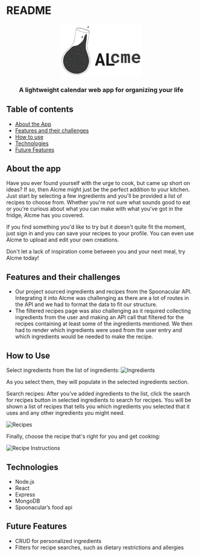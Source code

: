 # README
<center><img src="frontend/public/ALcme.png"></center>

<h3 style="text-align: center;">A lightweight calendar web app for organizing your life</h3>

## Table of contents
+ [About the App](#about-the-app)
+ [Features and their challenges](#features-and-their-challenges)
+ [How to use](#how-to-use)
+ [Technologies](#technologies)
+ [Future Features](#future-features)

## About the app
Have you ever found yourself with the urge to cook, but came up short on ideas? If so, then Alcme might just be the perfect addition to your kitchen. Just start by selecting a few ingredients  and you'll be provided a list of recipes to choose from. Whether you're not sure what sounds good to eat or you're curious about what you can make with what you've got in the fridge, Alcme has you covered.  

If you find something you'd like to try but it doesn't quite fit the moment, just sign in and you can save your recipes to your profile. You can even use Alcme to upload and edit your own creations. 

Don't let a lack of inspiration come between you and your next meal, try Alcme today!


## Features and their challenges
+ Our project sourced ingredients and recipes from the Spoonacular API. Integrating it into Alcme was challenging as there are a lot of routes in the API and we had to format the data to fit our structure.
+ The filtered recipes page was also challenging as it required collecting ingredients from the user and making an API call that filtered for the recipes containing at least some of the ingredients mentioned. We then had to render which ingredients were used from the user entry and which ingredients would be needed to make the recipe. 

## How to Use
Select ingredients from the list of ingredients:
![Ingredients](https://alcme.s3.us-west-1.amazonaws.com/ingredientschosen.jpg)

As you select them, they will populate in the selected ingredients section.

Search recipes:
After you’ve added ingredients to the list, click the search for recipes button in selected ingredients to search for recipes. You will be shown a list of recipes that tells you which ingredients you selected that it uses and any other ingredients you might need.

![Recipes](https://alcme.s3.us-west-1.amazonaws.com/recipes.jpg)

Finally, choose the recipe that's right for you and get cooking:

![Recipe Instructions](https://alcme.s3.us-west-1.amazonaws.com/recipeInstructions.jpg)

## Technologies
+ Node.js
+ React
+ Express
+ MongoDB
+ Spoonacular’s food api

## Future Features
+ CRUD for personalized ingredients
+ Filters for recipe searches, such as dietary restrictions and allergies
